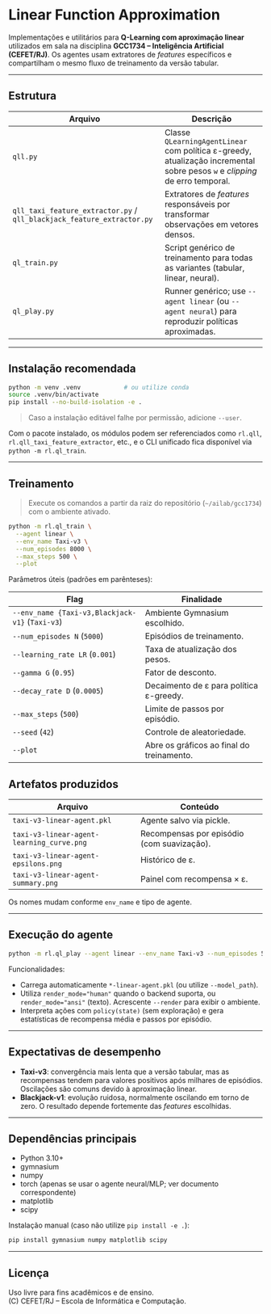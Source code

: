 # Linear Function Approximation

Implementações e utilitários para **Q-Learning com aproximação linear** utilizados em sala na disciplina **GCC1734 – Inteligência Artificial (CEFET/RJ)**. Os agentes usam extratores de *features* específicos e compartilham o mesmo fluxo de treinamento da versão tabular.

---

## Estrutura

| Arquivo | Descrição |
| ------- | --------- |
| `qll.py` | Classe `QLearningAgentLinear` com política ε-greedy, atualização incremental sobre pesos `w` e *clipping* de erro temporal. |
| `qll_taxi_feature_extractor.py` / `qll_blackjack_feature_extractor.py` | Extratores de *features* responsáveis por transformar observações em vetores densos. |
| `ql_train.py` | Script genérico de treinamento para todas as variantes (tabular, linear, neural). |
| `ql_play.py` | Runner genérico; use `--agent linear` (ou `--agent neural`) para reproduzir políticas aproximadas. |

---

## Instalação recomendada

```bash
python -m venv .venv            # ou utilize conda
source .venv/bin/activate
pip install --no-build-isolation -e .
```

> Caso a instalação editável falhe por permissão, adicione `--user`.

Com o pacote instalado, os módulos podem ser referenciados como `rl.qll`, `rl.qll_taxi_feature_extractor`, etc., e o CLI unificado fica disponível via `python -m rl.ql_train`.

---

## Treinamento

> Execute os comandos a partir da raiz do repositório (`~/ailab/gcc1734`) com o ambiente ativado.

```bash
python -m rl.ql_train \
  --agent linear \
  --env_name Taxi-v3 \
  --num_episodes 8000 \
  --max_steps 500 \
  --plot
```

Parâmetros úteis (padrões em parênteses):

| Flag | Finalidade |
| ---- | ---------- |
| `--env_name {Taxi-v3,Blackjack-v1}` (`Taxi-v3`) | Ambiente Gymnasium escolhido. |
| `--num_episodes N` (`5000`) | Episódios de treinamento. |
| `--learning_rate LR` (`0.001`) | Taxa de atualização dos pesos. |
| `--gamma G` (`0.95`) | Fator de desconto. |
| `--decay_rate D` (`0.0005`) | Decaimento de ε para política ε-greedy. |
| `--max_steps` (`500`) | Limite de passos por episódio. |
| `--seed` (`42`) | Controle de aleatoriedade. |
| `--plot` | Abre os gráficos ao final do treinamento. |

## Artefatos produzidos

| Arquivo | Conteúdo |
| ------- | -------- |
| `taxi-v3-linear-agent.pkl` | Agente salvo via pickle. |
| `taxi-v3-linear-agent-learning_curve.png` | Recompensas por episódio (com suavização). |
| `taxi-v3-linear-agent-epsilons.png` | Histórico de ε. |
| `taxi-v3-linear-agent-summary.png` | Painel com recompensa × ε. |

Os nomes mudam conforme `env_name` e tipo de agente.

---

## Execução do agente

```bash
python -m rl.ql_play --agent linear --env_name Taxi-v3 --num_episodes 5
```

Funcionalidades:

- Carrega automaticamente `*-linear-agent.pkl` (ou utilize `--model_path`).
- Utiliza `render_mode="human"` quando o backend suporta, ou `render_mode="ansi"` (texto). Acrescente `--render` para exibir o ambiente.
- Interpreta ações com `policy(state)` (sem exploração) e gera estatísticas de recompensa média e passos por episódio.

---

## Expectativas de desempenho

- **Taxi-v3**: convergência mais lenta que a versão tabular, mas as recompensas tendem para valores positivos após milhares de episódios. Oscilações são comuns devido à aproximação linear.
- **Blackjack-v1**: evolução ruidosa, normalmente oscilando em torno de zero. O resultado depende fortemente das *features* escolhidas.

---

## Dependências principais

- Python 3.10+
- gymnasium
- numpy
- torch (apenas se usar o agente neural/MLP; ver documento correspondente)
- matplotlib
- scipy

Instalação manual (caso não utilize `pip install -e .`):

```bash
pip install gymnasium numpy matplotlib scipy
```

---

## Licença

Uso livre para fins acadêmicos e de ensino.  
(C) CEFET/RJ – Escola de Informática e Computação.
